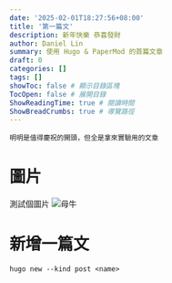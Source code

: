 ```yaml
---
date: '2025-02-01T18:27:56+08:00'
title: '第一篇文'
description: 新年快樂 恭喜發財
author: Daniel Lin
summary: 使用 Hugo & PaperMod 的首篇文章
draft: 0
categories: []
tags: []
showToc: false # 顯示目錄區塊
TocOpen: false # 展開目錄
ShowReadingTime: true # 閱讀時間
ShowBreadCrumbs: true # 導覽路徑
---
```


```
明明是值得慶祝的開頭，但全是拿來實驗用的文章
```

# 圖片

測試個圖片
![母牛](images/風景.jpeg)

# 新增一篇文

```
hugo new --kind post <name>
```
